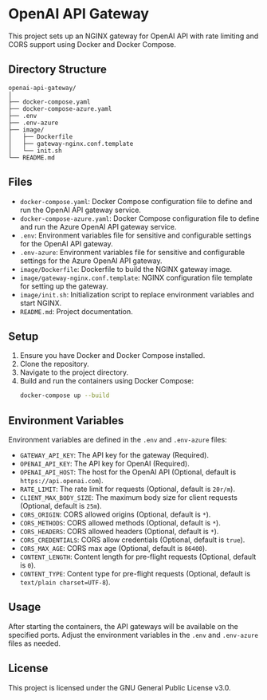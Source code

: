 # OpenAI API Gateway

This project sets up an NGINX gateway for OpenAI API with rate limiting and CORS support using Docker and Docker Compose.

## Directory Structure

```
openai-api-gateway/
│
├── docker-compose.yaml
├── docker-compose-azure.yaml
├── .env
├── .env-azure
├── image/
│   ├── Dockerfile
│   ├── gateway-nginx.conf.template
│   └── init.sh
└── README.md
```

## Files

- `docker-compose.yaml`: Docker Compose configuration file to define and run the OpenAI API gateway service.
- `docker-compose-azure.yaml`: Docker Compose configuration file to define and run the Azure OpenAI API gateway service.
- `.env`: Environment variables file for sensitive and configurable settings for the OpenAI API gateway.
- `.env-azure`: Environment variables file for sensitive and configurable settings for the Azure OpenAI API gateway.
- `image/Dockerfile`: Dockerfile to build the NGINX gateway image.
- `image/gateway-nginx.conf.template`: NGINX configuration file template for setting up the gateway.
- `image/init.sh`: Initialization script to replace environment variables and start NGINX.
- `README.md`: Project documentation.

## Setup

1. Ensure you have Docker and Docker Compose installed.
2. Clone the repository.
3. Navigate to the project directory.
4. Build and run the containers using Docker Compose:
   ```sh
   docker-compose up --build
   ```

## Environment Variables

Environment variables are defined in the `.env` and `.env-azure` files:

- `GATEWAY_API_KEY`: The API key for the gateway (Required).
- `OPENAI_API_KEY`: The API key for OpenAI (Required).
- `OPENAI_API_HOST`: The host for the OpenAI API (Optional, default is `https://api.openai.com`).
- `RATE_LIMIT`: The rate limit for requests (Optional, default is `20r/m`).
- `CLIENT_MAX_BODY_SIZE`: The maximum body size for client requests (Optional, default is `25m`).
- `CORS_ORIGIN`: CORS allowed origins (Optional, default is `*`).
- `CORS_METHODS`: CORS allowed methods (Optional, default is `*`).
- `CORS_HEADERS`: CORS allowed headers (Optional, default is `*`).
- `CORS_CREDENTIALS`: CORS allow credentials (Optional, default is `true`).
- `CORS_MAX_AGE`: CORS max age (Optional, default is `86400`).
- `CONTENT_LENGTH`: Content length for pre-flight requests (Optional, default is `0`).
- `CONTENT_TYPE`: Content type for pre-flight requests (Optional, default is `text/plain charset=UTF-8`).

## Usage

After starting the containers, the API gateways will be available on the specified ports. Adjust the environment variables in the `.env` and `.env-azure` files as needed.

## License

This project is licensed under the GNU General Public License v3.0.
